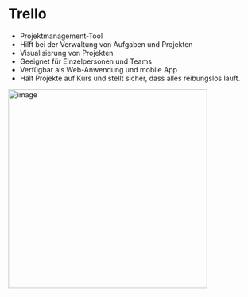 # Trello
- Projektmanagement-Tool
- Hilft bei der Verwaltung von Aufgaben und Projekten
- Visualisierung von Projekten
- Geeignet für Einzelpersonen und Teams
- Verfügbar als Web-Anwendung und mobile App
- Hält Projekte auf Kurs und stellt sicher, dass alles reibungslos läuft.

<img width="400" height="400" alt="image" src="https://user-images.githubusercontent.com/95867717/208974653-971c9536-af1a-4a64-9b99-94a17a37264f.png">


